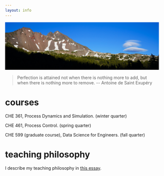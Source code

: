 ```yaml
---
layout: info
---
```


![Green Lakes](green_lakes_mountain.jpg)

> Perfection is attained not when there is nothing more to add, but when there is nothing more to remove. -- Antoine de Saint Exupéry

# courses
CHE 361, Process Dynamics and Simulation. (winter quarter)

CHE 461, Process Control. (spring quarter)

CHE 599 (graduate course), Data Science for Engineers. (fall quarter)

# teaching philosophy
I describe my teaching philosophy in [this essay](teaching_philosophy.pdf).
